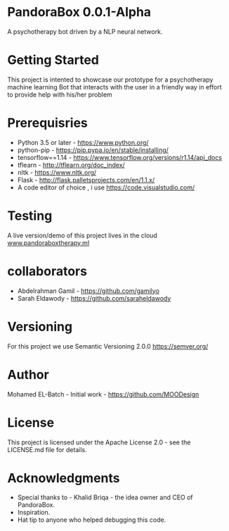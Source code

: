 ![]()
# PandoraBox 0.0.1-Alpha
A psychotherapy bot driven by a NLP neural network.

# Getting Started
This project is intented to showcase our prototype for a psychotherapy machine learning Bot that interacts with the user in a friendly way in effort to provide help with his/her problem

# Prerequisries
* Python 3.5 or later  -  https://www.python.org/
* python-pip  - https://pip.pypa.io/en/stable/installing/
* tensorflow==1.14 - https://www.tensorflow.org/versions/r1.14/api_docs
* tflearn - http://tflearn.org/doc_index/
* nltk - https://www.nltk.org/
* Flask - http://flask.palletsprojects.com/en/1.1.x/
* A code editor of choice , i use https://code.visualstudio.com/

# Testing
A live version/demo of this project lives in the cloud www.pandoraboxtherapy.ml
    
# collaborators
* Abdelrahman Gamil - https://github.com/gamilyo
* Sarah Eldawody - https://github.com/saraheldawody

# Versioning
For this project we use Semantic Versioning 2.0.0 https://semver.org/

# Author
Mohamed EL-Batch - Initial work - https://github.com/MOODesign

# License
This project is licensed under the Apache License 2.0 - see the LICENSE.md file for details.

# Acknowledgments
* Special thanks to - Khalid Briqa - the idea owner and CEO of PandoraBox.
* Inspiration.
* Hat tip to anyone who helped debugging this code.
